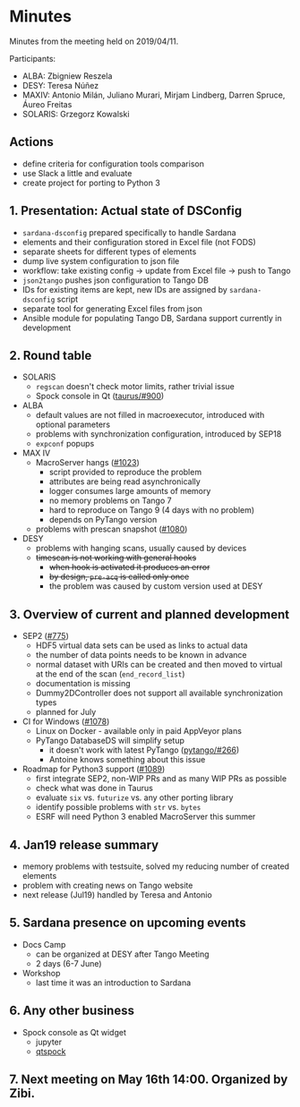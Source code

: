 # Minutes

Minutes from the meeting held on 2019/04/11.

Participants:

- ALBA: Zbigniew Reszela
- DESY: Teresa Núñez
- MAXIV: Antonio Milán, Juliano Murari, Mirjam Lindberg, Darren Spruce, Áureo Freitas
- SOLARIS: Grzegorz Kowalski

## Actions
* define criteria for configuration tools comparison
* use Slack a little and evaluate
* create project for porting to Python 3

## 1. Presentation: Actual state of DSConfig
* `sardana-dsconfig` prepared specifically to handle Sardana
* elements and their configuration stored in Excel file (not FODS)
* separate sheets for different types of elements
* dump live system configuration to json file
* workflow: take existing config -> update from Excel file -> push to Tango
* `json2tango` pushes json configuration to Tango DB
* IDs for existing items are kept, new IDs are assigned by `sardana-dsconfig` script
* separate tool for generating Excel files from json
* Ansible module for populating Tango DB, Sardana support currently in development

## 2. Round table
* SOLARIS
	- `regscan` doesn't check motor limits, rather trivial issue
	- Spock console in Qt ([taurus/#900](https://github.com/taurus-org/taurus/issues/900))
* ALBA
	- default values are not filled in macroexecutor, introduced with optional parameters
	- problems with synchronization configuration, introduced by SEP18
	- `expconf` popups
* MAX IV
	- MacroServer hangs ([#1023](https://github.com/sardana-org/sardana/issues/1023))
		- script provided to reproduce the problem
		- attributes are being read asynchronically
		- logger consumes large amounts of memory
		- no memory problems on Tango 7
		- hard to reproduce on Tango 9 (4 days with no problem)
		- depends on PyTango version
	- problems with prescan snapshot ([#1080](https://github.com/sardana-org/sardana/issues/1080))
* DESY
	- problems with hanging scans, usually caused by devices
	- ~~timescan is not working with general hooks~~
		- ~~when hook is activated it produces an error~~
		- ~~by design, `pre-acq` is called only once~~
		- the problem was caused by custom version used at DESY

## 3. Overview of current and planned development
* SEP2 ([#775](https://github.com/sardana-org/sardana/pull/775))
	- HDF5 virtual data sets can be used as links to actual data
	- the number of data points needs to be known in advance
	- normal dataset with URIs can be created and then moved to virtual at the end of the scan (`end_record_list`)
	- documentation is missing
	- Dummy2DController does not support all available synchronization types
	- planned for July
* CI for Windows ([#1078](https://github.com/sardana-org/sardana/pull/1078))
	- Linux on Docker - available only in paid AppVeyor plans
	- PyTango DatabaseDS will simplify setup
		- it doesn't work with latest PyTango ([pytango/#266](https://github.com/tango-controls/pytango/issues/266))
		- Antoine knows something about this issue
* Roadmap for Python3 support ([#1089](https://github.com/sardana-org/sardana/issues/1089))
	- first integrate SEP2, non-WIP PRs and as many WIP PRs as possible
	- check what was done in Taurus
	- evaluate `six` vs. `futurize` vs. any other porting library
	- identify possible problems with `str` vs. `bytes`
	- ESRF will need Python 3 enabled MacroServer this summer

## 4. Jan19 release summary
* memory problems with testsuite, solved my reducing number of created elements
* problem with creating news on Tango website
* next release (Jul19) handled by Teresa and Antonio

## 5. Sardana presence on upcoming events
* Docs Camp
	- can be organized at DESY after Tango Meeting
	- 2 days (6-7 June)
* Workshop
	- last time it was an introduction to Sardana

## 6. Any other business
* Spock console as Qt widget
	- jupyter
	- [qtspock](https://github.com/DESY-P02-1/qtspock)

## 7. Next meeting on May 16th 14:00. Organized by Zibi.
